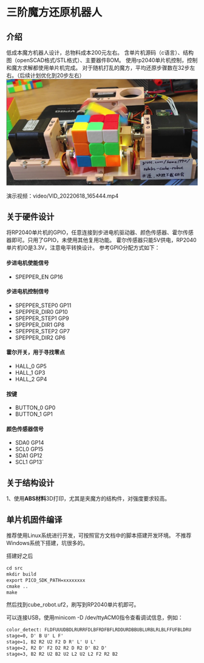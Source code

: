 # 三阶魔方还原机器人

## 介绍
低成本魔方机器人设计，总物料成本200元左右。 含单片机源码（c语言）、结构图（openSCAD格式/STL格式）、主要器件BOM。 使用rp2040单片机控制，控制和魔方求解都使用单片机完成。 对于随机打乱的魔方，平均还原步骤数在32步左右。（后续计划优化到20步左右）
![Image text](./Picture/cube_robot.png)

演示视频：video/VID_20220618_165444.mp4


## 关于硬件设计
将RP2040单片机的GPIO，任意连接到步进电机驱动器、颜色传感器、霍尔传感器即可。只用了GPIO，未使用其他复用功能。
霍尔传感器只能5V供电，RP2040单片机IO是3.3V，注意电平转换设计。
参考GPIO分配方式如下：

#### 步进电机使能信号
- SPEPPER_EN    GP16
#### 步进电机控制信号
- SPEPPER_STEP0 GP11
- SPEPPER_DIR0  GP10
- SPEPPER_STEP1 GP9
- SPEPPER_DIR1  GP8
- SPEPPER_STEP2 GP7
- SPEPPER_DIR2  GP6
#### 霍尔开关，用于寻找零点
- HALL_0        GP5
- HALL_1        GP3
- HALL_2        GP4
#### 按键
- BUTTON_0      GP0
- BUTTON_1      GP1
#### 颜色传感器信号
- SDA0          GP14
- SCL0          GP15
- SDA1          GP12
- SCL1          GP13`

## 关于结构设计
1、使用**ABS材料**3D打印，尤其是夹魔方的结构件，对强度要求较高。


## 单片机固件编译
推荐使用Linux系统进行开发，可按照官方文档中的脚本搭建开发环境。
不推荐Windows系统下搭建，坑很多的。

搭建好之后
````
cd src
mkdir build
export PICO_SDK_PATH=xxxxxxxx
cmake ..
make
````
然后找到cube_robot.uf2，刷写到RP2040单片机即可。

可以连接USB，使用minicom -D /dev/ttyACM0指令查看调试信息，例如：
````
color_detect: FLDFUUUDBDLRURRFDLBFRDFBFLRDDURDBBUBLURBLRLBLFFUFBLDRU
stage=0, D' B U' L F' 
stage=1, B2 R2 U2 F2 D R' L' U L' 
stage=2, R2 D' F2 D2 R2 D R2 D' B2 D' 
stage=3, B2 R2 U2 B2 U2 L2 U2 L2 F2 R2 B2 
````






